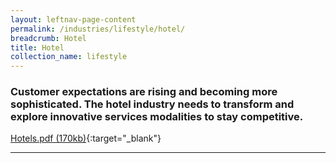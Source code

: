 ```yaml
---
layout: leftnav-page-content
permalink: /industries/lifestyle/hotel/
breadcrumb: Hotel
title: Hotel
collection_name: lifestyle
---
```


### Customer expectations are rising and becoming more sophisticated. The hotel industry needs to transform and explore innovative services modalities to stay competitive.

[Hotels.pdf (170kb)](/images/PDF/Lifestyle/Hotels.pdf){:target="_blank"}

---
